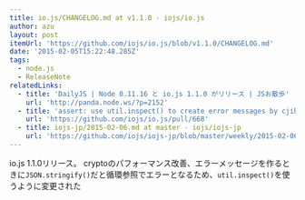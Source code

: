 ```yaml
---
title: io.js/CHANGELOG.md at v1.1.0 · iojs/io.js
author: azu
layout: post
itemUrl: 'https://github.com/iojs/io.js/blob/v1.1.0/CHANGELOG.md'
date: '2015-02-05T15:22:48.285Z'
tags:
  - node.js
  - ReleaseNote
relatedLinks:
  - title: 'DailyJS | Node 0.11.16 と io.js 1.1.0 がリリース | JSお散歩'
    url: 'http://panda.node.ws/?p=2152'
  - title: 'assert: use util.inspect() to create error messages by cjihrig · Pull Request #668 · iojs/io.js'
    url: 'https://github.com/iojs/io.js/pull/668'
  - title: iojs-jp/2015-02-06.md at master · iojs/iojs-jp
    url: 'https://github.com/iojs/iojs-jp/blob/master/weekly/2015-02-06.md'
---
```

io.js 1.1.0リリース。
cryptoのパフォーマンス改善、エラーメッセージを作るときに`JSON.stringify()`だと循環参照でエラーとなるため、`util.inspect()`を使うように変更された
